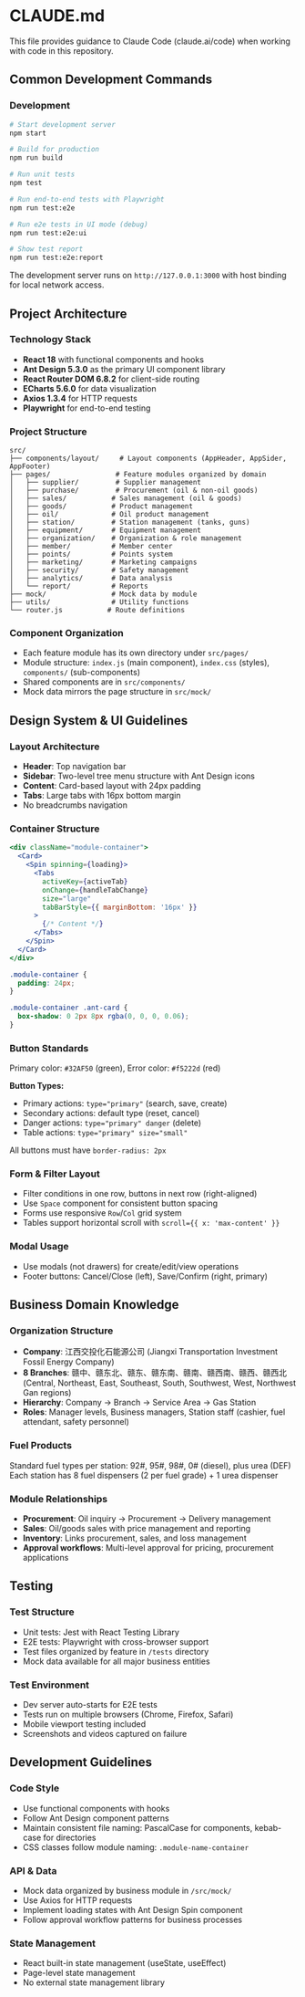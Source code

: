 # CLAUDE.md

This file provides guidance to Claude Code (claude.ai/code) when working with code in this repository.

## Common Development Commands

### Development
```bash
# Start development server
npm start

# Build for production
npm run build

# Run unit tests
npm test

# Run end-to-end tests with Playwright
npm run test:e2e

# Run e2e tests in UI mode (debug)
npm run test:e2e:ui

# Show test report
npm run test:e2e:report
```

The development server runs on `http://127.0.0.1:3000` with host binding for local network access.

## Project Architecture

### Technology Stack
- **React 18** with functional components and hooks
- **Ant Design 5.3.0** as the primary UI component library
- **React Router DOM 6.8.2** for client-side routing
- **ECharts 5.6.0** for data visualization
- **Axios 1.3.4** for HTTP requests
- **Playwright** for end-to-end testing

### Project Structure
```
src/
├── components/layout/     # Layout components (AppHeader, AppSider, AppFooter)
├── pages/                # Feature modules organized by domain
│   ├── supplier/         # Supplier management
│   ├── purchase/         # Procurement (oil & non-oil goods)
│   ├── sales/           # Sales management (oil & goods)
│   ├── goods/           # Product management
│   ├── oil/             # Oil product management
│   ├── station/         # Station management (tanks, guns)
│   ├── equipment/       # Equipment management
│   ├── organization/    # Organization & role management
│   ├── member/          # Member center
│   ├── points/          # Points system
│   ├── marketing/       # Marketing campaigns
│   ├── security/        # Safety management
│   ├── analytics/       # Data analysis
│   └── report/          # Reports
├── mock/                # Mock data by module
├── utils/               # Utility functions
└── router.js           # Route definitions
```

### Component Organization
- Each feature module has its own directory under `src/pages/`
- Module structure: `index.js` (main component), `index.css` (styles), `components/` (sub-components)
- Shared components are in `src/components/`
- Mock data mirrors the page structure in `src/mock/`

## Design System & UI Guidelines

### Layout Architecture
- **Header**: Top navigation bar
- **Sidebar**: Two-level tree menu structure with Ant Design icons
- **Content**: Card-based layout with 24px padding
- **Tabs**: Large tabs with 16px bottom margin
- No breadcrumbs navigation

### Container Structure
```jsx
<div className="module-container">
  <Card>
    <Spin spinning={loading}>
      <Tabs 
        activeKey={activeTab} 
        onChange={handleTabChange}
        size="large"
        tabBarStyle={{ marginBottom: '16px' }}
      >
        {/* Content */}
      </Tabs>
    </Spin>
  </Card>
</div>
```

```css
.module-container {
  padding: 24px;
}

.module-container .ant-card {
  box-shadow: 0 2px 8px rgba(0, 0, 0, 0.06);
}
```

### Button Standards
Primary color: `#32AF50` (green), Error color: `#f5222d` (red)

**Button Types:**
- Primary actions: `type="primary"` (search, save, create)
- Secondary actions: default type (reset, cancel)  
- Danger actions: `type="primary" danger` (delete)
- Table actions: `type="primary" size="small"`

All buttons must have `border-radius: 2px`

### Form & Filter Layout
- Filter conditions in one row, buttons in next row (right-aligned)
- Use `Space` component for consistent button spacing
- Forms use responsive `Row`/`Col` grid system
- Tables support horizontal scroll with `scroll={{ x: 'max-content' }}`

### Modal Usage
- Use modals (not drawers) for create/edit/view operations
- Footer buttons: Cancel/Close (left), Save/Confirm (right, primary)

## Business Domain Knowledge

### Organization Structure
- **Company**: 江西交投化石能源公司 (Jiangxi Transportation Investment Fossil Energy Company)
- **8 Branches**: 赣中、赣东北、赣东、赣东南、赣南、赣西南、赣西、赣西北 (Central, Northeast, East, Southeast, South, Southwest, West, Northwest Gan regions)
- **Hierarchy**: Company → Branch → Service Area → Gas Station
- **Roles**: Manager levels, Business managers, Station staff (cashier, fuel attendant, safety personnel)

### Fuel Products
Standard fuel types per station: 92#, 95#, 98#, 0# (diesel), plus urea (DEF)
Each station has 8 fuel dispensers (2 per fuel grade) + 1 urea dispenser

### Module Relationships  
- **Procurement**: Oil inquiry → Procurement → Delivery management
- **Sales**: Oil/goods sales with price management and reporting
- **Inventory**: Links procurement, sales, and loss management
- **Approval workflows**: Multi-level approval for pricing, procurement applications

## Testing

### Test Structure
- Unit tests: Jest with React Testing Library
- E2E tests: Playwright with cross-browser support
- Test files organized by feature in `/tests` directory
- Mock data available for all major business entities

### Test Environment
- Dev server auto-starts for E2E tests
- Tests run on multiple browsers (Chrome, Firefox, Safari)
- Mobile viewport testing included
- Screenshots and videos captured on failure

## Development Guidelines

### Code Style
- Use functional components with hooks
- Follow Ant Design component patterns
- Maintain consistent file naming: PascalCase for components, kebab-case for directories
- CSS classes follow module naming: `.module-name-container`

### API & Data
- Mock data organized by business module in `/src/mock/`
- Use Axios for HTTP requests
- Implement loading states with Ant Design Spin component
- Follow approval workflow patterns for business processes

### State Management
- React built-in state management (useState, useEffect)
- Page-level state management
- No external state management library